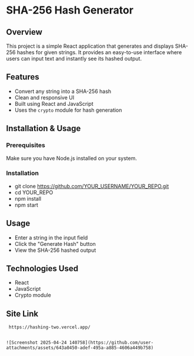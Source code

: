 # SHA-256 Hash Generator  

## Overview  
This project is a simple React application that generates and displays SHA-256 hashes for given strings. It provides an easy-to-use interface where users can input text and instantly see its hashed output.  

## Features  
- Convert any string into a SHA-256 hash  
- Clean and responsive UI  
- Built using React and JavaScript  
- Uses the `crypto` module for hash generation  

## Installation & Usage  

### Prerequisites  
Make sure you have Node.js installed on your system.  

### Installation  
- git clone https://github.com/YOUR_USERNAME/YOUR_REPO.git  
- cd YOUR_REPO  
- npm install  
- npm start


## Usage
- Enter a string in the input field
- Click the "Generate Hash" button
- View the SHA-256 hashed output

## Technologies Used
- React
- JavaScript
- Crypto module

## Site Link

     https://hashing-two.vercel.app/


    ![Screenshot 2025-04-24 140758](https://github.com/user-attachments/assets/643a0450-adef-495a-a885-4606a449b758)







